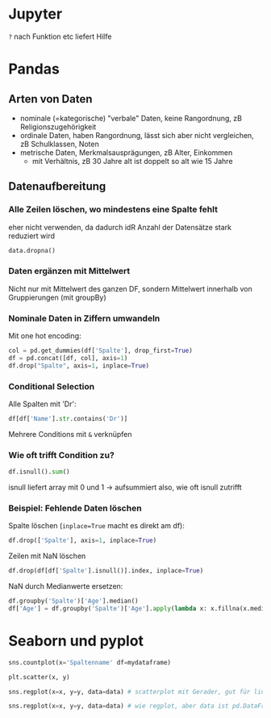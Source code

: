 # Jupyter

`?` nach Funktion etc liefert Hilfe

# Pandas

## Arten von Daten

- nominale (=kategorische) "verbale" Daten, keine Rangordnung, zB Religionszugehörigkeit
- ordinale Daten, haben Rangordnung, lässt sich aber nicht vergleichen, zB Schulklassen, Noten
- metrische Daten, Merkmalsausprägungen, zB Alter, Einkommen
  - mit Verhältnis, zB 30 Jahre alt ist doppelt so alt wie 15 Jahre

## Datenaufbereitung

### Alle Zeilen löschen, wo mindestens eine Spalte fehlt

eher nicht verwenden, da dadurch idR Anzahl der Datensätze stark reduziert wird

```python
data.dropna()
```

### Daten ergänzen mit Mittelwert

Nicht nur mit Mittelwert des ganzen DF, sondern Mittelwert innerhalb von Gruppierungen (mit groupBy)

### Nominale Daten in Ziffern umwandeln

Mit one hot encoding:

```python
col = pd.get_dummies(df['Spalte'], drop_first=True)
df = pd.concat([df, col], axis=1)
df.drop("Spalte", axis=1, inplace=True)
```

### Conditional Selection

Alle Spalten mit 'Dr':

```python
df[df['Name'].str.contains('Dr')]
```

Mehrere Conditions mit `&` verknüpfen

### Wie oft trifft Condition zu?

```python
df.isnull().sum()
```

isnull liefert array mit 0 und 1 -> aufsummiert also, wie oft isnull zutrifft

### Beispiel: Fehlende Daten löschen

Spalte löschen (`inplace=True` macht es direkt am df):

```python
df.drop(['Spalte'], axis=1, inplace=True)
```

Zeilen mit NaN löschen

```python
df.drop(df[df['Spalte'].isnull()].index, inplace=True)
```

NaN durch Medianwerte ersetzen:

```python
df.groupby('Spalte')['Age'].median()
df['Age'] = df.groupby('Spalte')['Age'].apply(lambda x: x.fillna(x.median()))
```

# Seaborn und pyplot

```python
sns.countplot(x='Spaltenname' df=mydataframe)
```

```python
plt.scatter(x, y)
```

```python
sns.regplot(x=x, y=y, data=data) # scatterplot mit Gerader, gut für lineare Regression
```

```python
sns.regplot(x=x, y=y, data=data) # wie regplot, aber data ist pd.DataFrame
```
